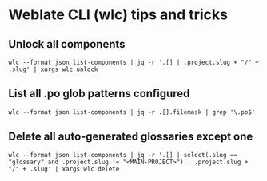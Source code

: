 # Weblate CLI (wlc) tips and tricks

## Unlock all components

    wlc --format json list-components | jq -r '.[] | .project.slug + "/" + .slug' | xargs wlc unlock

## List all .po glob patterns configured

    wlc --format json list-components | jq -r .[].filemask | grep '\.po$'

## Delete all auto-generated glossaries except one

    wlc --format json list-components | jq -r '.[] | select(.slug == "glossary" and .project.slug != "<MAIN-PROJECT>") | .project.slug + "/" + .slug' | xargs wlc delete
